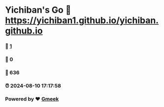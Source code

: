 # Yichiban's Go :link: https://yichiban1.github.io/yichiban.github.io 
### :page_facing_up: [1](https://yichiban1.github.io/yichiban.github.io/tag.html) 
### :speech_balloon: 0 
### :hibiscus: 636 
### :alarm_clock: 2024-08-10 17:17:58 
### Powered by :heart: [Gmeek](https://github.com/Meekdai/Gmeek)
